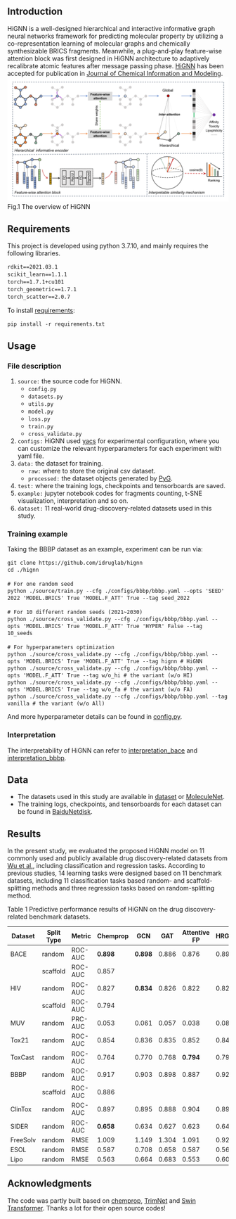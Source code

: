 ## Introduction
HiGNN is a well-designed hierarchical and interactive informative graph neural networks framework for predicting molecular property by utilizing a co-representation learning of molecular graphs and chemically synthesizable BRICS fragments. Meanwhile, a plug-and-play feature-wise attention block was first designed in HiGNN architecture to adaptively recalibrate atomic features after message passing phase. [HiGNN](https://pubs.acs.org/doi/10.1021/acs.jcim.2c01099) has been accepted for publication in [Journal of Chemical Information and Modeling](https://pubs.acs.org/journal/jcisd8/).
![overview](https://github.com/idrugLab/hignn/blob/main/hignn.png)
Fig.1 The overview of HiGNN

## Requirements
This project is developed using python 3.7.10, and mainly requires the following libraries.
```txt
rdkit==2021.03.1
scikit_learn==1.1.1
torch==1.7.1+cu101
torch_geometric==1.7.1
torch_scatter==2.0.7
```
To install [requirements](https://github.com/idrugLab/hignn/blob/main/requirements.txt):
```txt
pip install -r requirements.txt
```

## Usage
### File description
1. `source:` the source code for HiGNN.
	- `config.py` 
	- `datasets.py`
	- `utils.py`
	- `model.py`
	- `loss.py`
	- `train.py`
	- `cross_validate.py`
2. `configs:` HiGNN used [yacs](https://github.com/rbgirshick/yacs) for experimental configuration, where you can customize the relevant hyperparameters for each experiment with yaml file.
3. `data:` the dataset for training.
	- `raw:` where to store the original csv dataset.
	- `processed:` the dataset objects generated by [PyG](https://pytorch-geometric.readthedocs.io/en/latest/notes/create_dataset.html).
4. `test:` where the training logs, checkpoints and tensorboards are saved.
5. `example:` jupyter notebook codes for fragments counting, t-SNE visualization, interpretation and so on.
6. `dataset:` 11 real-world drug-discovery-related datasets used in this study.

### Training example
Taking the BBBP dataset as an example, experiment can be run via:
```shell
git clone https://github.com/idruglab/hignn
cd ./hignn

# For one random seed
python ./source/train.py --cfg ./configs/bbbp/bbbp.yaml --opts 'SEED' 2022 'MODEL.BRICS' True 'MODEL.F_ATT' True --tag seed_2022

# For 10 different random seeds (2021~2030)
python ./source/cross_validate.py --cfg ./configs/bbbp/bbbp.yaml --opts 'MODEL.BRICS' True 'MODEL.F_ATT' True 'HYPER' False --tag 10_seeds

# For hyperparameters optimization
python ./source/cross_validate.py --cfg ./configs/bbbp/bbbp.yaml --opts 'MODEL.BRICS' True 'MODEL.F_ATT' True --tag hignn # HiGNN
python ./source/cross_validate.py --cfg ./configs/bbbp/bbbp.yaml --opts 'MODEL.F_ATT' True --tag w/o_hi # the variant (w/o HI)
python ./source/cross_validate.py --cfg ./configs/bbbp/bbbp.yaml --opts 'MODEL.BRICS' True --tag w/o_fa # the variant (w/o FA)
python ./source/cross_validate.py --cfg ./configs/bbbp/bbbp.yaml --tag vanilla # the variant (w/o All)
```
And more hyperparameter details can be found in [config.py](https://github.com/idrugLab/hignn/blob/main/source/config.py "config.py").

###  Interpretation
The interpretability of HiGNN can refer to [interpretation_bace](https://github.com/idrugLab/hignn/blob/main/example/interpretation_bace.ipynb "interpretation_bace.ipynb") and [interpretation_bbbp](https://github.com/idrugLab/hignn/blob/main/example/interpretation_bbbp.ipynb "interpretation_bbbp.ipynb").

## Data
- The datasets used in this study are available in [dataset](https://github.com/idrugLab/hignn/blob/main/dataset) or [MoleculeNet](https://moleculenet.org/).
- The training logs, checkpoints, and tensorboards for each dataset can be found in [BaiduNetdisk](https://pan.baidu.com/s/1NDDrsjWuL_5PhOeSD7RM5w?pwd=scut).
## Results
In the present study, we evaluated the proposed HiGNN model on 11 commonly used and publicly available drug discovery-related datasets from [Wu et al.](https://pubs.rsc.org/en/content/articlelanding/2018/SC/C7SC02664A), including classification and regression tasks. According to previous studies, 14 learning tasks were designed based on 11 benchmark datasets, including 11 classification tasks based random- and scaffold-splitting methods and three regression tasks based on random-splitting method.

Table 1 Predictive performance results of HiGNN on the drug discovery-related benchmark datasets.

| Dataset | Split Type | Metric  | Chemprop | GCN   | GAT   | Attentive FP | HRGCN+ | XGBoost | HiGNN   |
|---------|------------|---------|----------|-------|-------|--------------|--------|---------|---------|
| BACE    | random     | ROC-AUC | **0.898**  | **0.898** | 0.886 | 0.876        | 0.891  | 0.889   | 0.890   |
|         | scaffold   | ROC-AUC | 0.857    |       |       |              |        |         | **0.882**   |
| HIV     | random     | ROC-AUC | 0.827    | **0.834** | 0.826 | 0.822        | 0.824  | 0.816   | 0.816   |
|         | scaffold   | ROC-AUC | 0.794    |       |       |              |        |         | **0.802**   |
| MUV     | random     | PRC-AUC | 0.053    | 0.061 | 0.057 | 0.038        | 0.082  | 0.068   | **0.186**   |
| Tox21   | random     | ROC-AUC | 0.854    | 0.836 | 0.835 | 0.852        | 0.848  | 0.836   | **0.856**   |
| ToxCast | random     | ROC-AUC | 0.764    | 0.770 | 0.768 | **0.794**        | 0.793  | 0.774   | 0.781   |
| BBBP    | random     | ROC-AUC | 0.917    | 0.903 | 0.898 | 0.887        | 0.926  | 0.926   | **0.932**   |
|         | scaffold   | ROC-AUC | 0.886    |       |       |              |        |         | **0.927**   |
| ClinTox  | random | ROC-AUC | 0.897  | 0.895 | 0.888 | 0.904  | 0.899  | 0.911  | **0.930**   |
| SIDER    | random | ROC-AUC | **0.658**  | 0.634 | 0.627 | 0.623  | 0.641  | 0.642  | 0.651   |
| FreeSolv | random | RMSE    | 1.009  | 1.149 | 1.304 | 1.091  | 0.926  | 1.025  | **0.915**   |
| ESOL     | random | RMSE    | 0.587  | 0.708 | 0.658 | 0.587  | 0.563  | 0.582  | **0.532**   |
| Lipo     | random | RMSE    | 0.563  | 0.664 | 0.683 | 0.553  | 0.603  | 0.574  | **0.549**   |

## Acknowledgments
The code was partly built based on [chemprop](https://github.com/chemprop/chemprop), [TrimNet](https://github.com/yvquanli/trimnet) and [Swin Transformer](https://github.com/microsoft/Swin-Transformer). Thanks a lot for their open source codes!

